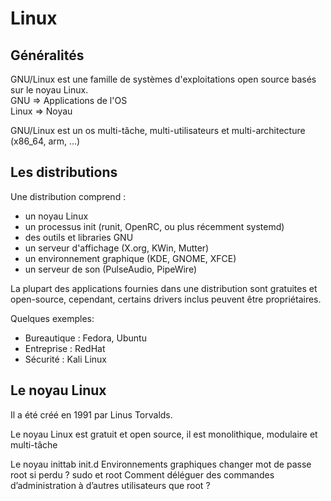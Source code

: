 # Linux

## Généralités

GNU/Linux est une famille de systèmes d'exploitations open source basés sur le noyau Linux.  
GNU => Applications de l'OS  
Linux => Noyau

GNU/Linux est un os multi-tâche, multi-utilisateurs et multi-architecture (x86_64, arm, ...)

## Les distributions

Une distribution comprend :
- un noyau Linux
- un processus init (runit, OpenRC, ou plus récemment systemd)
- des outils et libraries GNU
- un serveur d'affichage (X.org, KWin, Mutter)
- un environnement graphique (KDE, GNOME, XFCE)
- un serveur de son (PulseAudio, PipeWire)

La plupart des applications fournies dans une distribution sont gratuites et open-source, cependant, certains drivers inclus peuvent être propriétaires.

Quelques exemples:
- Bureautique : Fedora, Ubuntu
- Entreprise : RedHat
- Sécurité : Kali Linux

## Le noyau Linux

Il a été créé en 1991 par Linus Torvalds.

Le noyau Linux est gratuit et open source, il est monolithique, modulaire et multi-tâche



Le noyau
inittab init.d
Environnements graphiques
changer mot de passe root si perdu ?
sudo et root
Comment déléguer des commandes d’administration à d’autres utilisateurs que root ?
